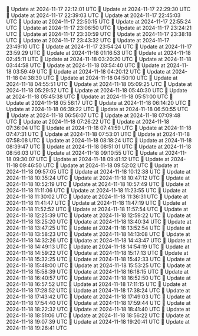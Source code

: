 🔄 Update at 2024-11-17 22:12:01 UTC
🔄 Update at 2024-11-17 22:29:30 UTC
🔄 Update at 2024-11-17 22:39:03 UTC
🔄 Update at 2024-11-17 22:45:03 UTC
🔄 Update at 2024-11-17 22:50:15 UTC
🔄 Update at 2024-11-17 22:55:24 UTC
🔄 Update at 2024-11-17 23:06:50 UTC
🔄 Update at 2024-11-17 23:24:21 UTC
🔄 Update at 2024-11-17 23:30:59 UTC
🔄 Update at 2024-11-17 23:38:18 UTC
🔄 Update at 2024-11-17 23:43:32 UTC
🔄 Update at 2024-11-17 23:49:10 UTC
🔄 Update at 2024-11-17 23:54:24 UTC
🔄 Update at 2024-11-17 23:59:29 UTC
🔄 Update at 2024-11-18 01:16:53 UTC
🔄 Update at 2024-11-18 02:45:11 UTC
🔄 Update at 2024-11-18 03:20:20 UTC
🔄 Update at 2024-11-18 03:44:58 UTC
🔄 Update at 2024-11-18 03:54:40 UTC
🔄 Update at 2024-11-18 03:59:49 UTC
🔄 Update at 2024-11-18 04:20:12 UTC
🔄 Update at 2024-11-18 04:38:30 UTC
🔄 Update at 2024-11-18 04:50:10 UTC
🔄 Update at 2024-11-18 04:55:51 UTC
🔄 Update at 2024-11-18 05:09:25 UTC
🔄 Update at 2024-11-18 05:29:52 UTC
🔄 Update at 2024-11-18 05:40:30 UTC
🔄 Update at 2024-11-18 05:45:38 UTC
🔄 Update at 2024-11-18 05:51:00 UTC
🔄 Update at 2024-11-18 05:56:17 UTC
🔄 Update at 2024-11-18 06:14:20 UTC
🔄 Update at 2024-11-18 06:39:22 UTC
🔄 Update at 2024-11-18 06:50:55 UTC
🔄 Update at 2024-11-18 06:56:07 UTC
🔄 Update at 2024-11-18 07:09:48 UTC
🔄 Update at 2024-11-18 07:26:22 UTC
🔄 Update at 2024-11-18 07:36:04 UTC
🔄 Update at 2024-11-18 07:41:59 UTC
🔄 Update at 2024-11-18 07:47:31 UTC
🔄 Update at 2024-11-18 07:53:01 UTC
🔄 Update at 2024-11-18 07:58:08 UTC
🔄 Update at 2024-11-18 08:18:24 UTC
🔄 Update at 2024-11-18 08:39:47 UTC
🔄 Update at 2024-11-18 08:51:01 UTC
🔄 Update at 2024-11-18 08:56:03 UTC
🔄 Update at 2024-11-18 09:10:55 UTC
🔄 Update at 2024-11-18 09:30:07 UTC
🔄 Update at 2024-11-18 09:41:12 UTC
🔄 Update at 2024-11-18 09:46:50 UTC
🔄 Update at 2024-11-18 09:52:02 UTC
🔄 Update at 2024-11-18 09:57:05 UTC
🔄 Update at 2024-11-18 10:12:38 UTC
🔄 Update at 2024-11-18 10:35:24 UTC
🔄 Update at 2024-11-18 10:47:12 UTC
🔄 Update at 2024-11-18 10:52:19 UTC
🔄 Update at 2024-11-18 10:57:49 UTC
🔄 Update at 2024-11-18 11:11:06 UTC
🔄 Update at 2024-11-18 11:23:55 UTC
🔄 Update at 2024-11-18 11:30:02 UTC
🔄 Update at 2024-11-18 11:36:31 UTC
🔄 Update at 2024-11-18 11:41:47 UTC
🔄 Update at 2024-11-18 11:47:19 UTC
🔄 Update at 2024-11-18 11:52:52 UTC
🔄 Update at 2024-11-18 11:57:54 UTC
🔄 Update at 2024-11-18 12:25:39 UTC
🔄 Update at 2024-11-18 12:59:22 UTC
🔄 Update at 2024-11-18 13:25:20 UTC
🔄 Update at 2024-11-18 13:40:34 UTC
🔄 Update at 2024-11-18 13:47:25 UTC
🔄 Update at 2024-11-18 13:52:54 UTC
🔄 Update at 2024-11-18 13:58:23 UTC
🔄 Update at 2024-11-18 14:13:08 UTC
🔄 Update at 2024-11-18 14:32:26 UTC
🔄 Update at 2024-11-18 14:43:47 UTC
🔄 Update at 2024-11-18 14:49:13 UTC
🔄 Update at 2024-11-18 14:54:19 UTC
🔄 Update at 2024-11-18 14:59:22 UTC
🔄 Update at 2024-11-18 15:17:13 UTC
🔄 Update at 2024-11-18 15:32:25 UTC
🔄 Update at 2024-11-18 15:42:33 UTC
🔄 Update at 2024-11-18 15:48:00 UTC
🔄 Update at 2024-11-18 15:53:25 UTC
🔄 Update at 2024-11-18 15:58:39 UTC
🔄 Update at 2024-11-18 16:18:15 UTC
🔄 Update at 2024-11-18 16:40:57 UTC
🔄 Update at 2024-11-18 16:52:50 UTC
🔄 Update at 2024-11-18 16:57:52 UTC
🔄 Update at 2024-11-18 17:11:15 UTC
🔄 Update at 2024-11-18 17:28:52 UTC
🔄 Update at 2024-11-18 17:38:24 UTC
🔄 Update at 2024-11-18 17:43:42 UTC
🔄 Update at 2024-11-18 17:49:03 UTC
🔄 Update at 2024-11-18 17:54:40 UTC
🔄 Update at 2024-11-18 17:59:44 UTC
🔄 Update at 2024-11-18 18:22:32 UTC
🔄 Update at 2024-11-18 18:41:40 UTC
🔄 Update at 2024-11-18 18:51:06 UTC
🔄 Update at 2024-11-18 18:56:22 UTC
🔄 Update at 2024-11-18 19:07:39 UTC
🔄 Update at 2024-11-18 19:20:41 UTC
🔄 Update at 2024-11-18 19:26:41 UTC

